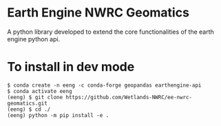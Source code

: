 # Earth Engine NWRC Geomatics
A python library developed to extend the core functionalities of the earth engine python api.

# To install in dev mode
``` shell
$ conda create -n eeng -c conda-forge geopandas earthengine-api
$ conda activate eeng
(eeng) $ git clone https://github.com/Wetlands-NWRC/ee-nwrc-geomatics.git
(eeng) $ cd ./
(eeng) python -m pip install -e .
```
